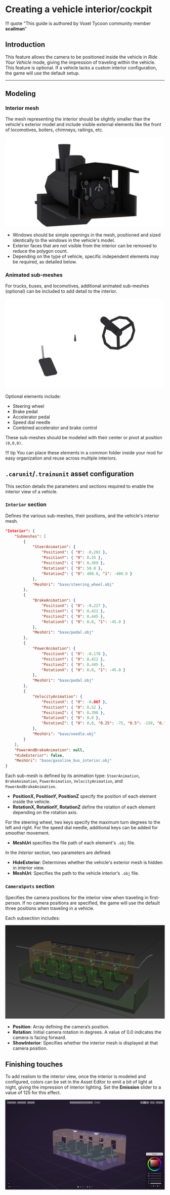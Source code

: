 # Creating a vehicle interior/cockpit

!!! quote "This guide is authored by Voxel Tycoon community member **scailman**"

## Introduction

This feature allows the camera to be positioned inside the vehicle in *Ride Your Vehicle* mode, giving the impression of traveling within the vehicle. This feature is optional. If a vehicle lacks a custom interior configuration, the game will use the default setup.

---

## Modeling

### Interior mesh

The mesh representing the interior should be slightly smaller than the vehicle's exterior model and include visible external elements like the front of locomotives, boilers, chimneys, railings, etc.

![](/images/creating-vehicle-interior/1.png)

- Windows should be simple openings in the mesh, positioned and sized identically to the windows in the vehicle's model.
- Exterior faces that are not visible from the interior can be removed to reduce the polygon count.
- Depending on the type of vehicle, specific independent elements may be required, as detailed below.

### Animated sub-meshes

For trucks, buses, and locomotives, additional animated sub-meshes (optional) can be included to add detail to the interior.

![](/images/creating-vehicle-interior/2.png)

Optional elements include:

- Steering wheel
- Brake pedal
- Accelerator pedal
- Speed dial needle
- Combined accelerator and brake control

These sub-meshes should be modeled with their center or pivot at position `(0,0,0)`.

!!! tip
    You can place these elements in a common folder inside your mod for easy organization and reuse across multiple interiors.

## `.carunit`/`.trainunit` asset configuration

This section details the parameters and sections required to enable the interior view of a vehicle.

### `Interior` section

Defines the various sub-meshes, their positions, and the vehicle's interior mesh.

```json
"Interior": {
    "Submeshes": [
        {
            "SteerAnimation": {
                "PositionX": { "0": -0.202 },
                "PositionY": { "0": 0.55 },
                "PositionZ": { "0": 0.369 },
                "RotationX": { "0": 50.0 },
                "RotationZ": { "0": 400.0, "1": -400.0 }
            },
            "MeshUri": "base/steering_wheel.obj"
        },
        {
            "BrakeAnimation": {
                "PositionX": { "0": -0.227 },
                "PositionY": { "0": 0.422 },
                "PositionZ": { "0": 0.445 },
                "RotationX": { "0": 0.0, "1": -45.0 }
            },
            "MeshUri": "base/pedal.obj"
        },
        {
            "PowerAnimation": {
                "PositionX": { "0": -0.178 },
                "PositionY": { "0": 0.422 },
                "PositionZ": { "0": 0.445 },
                "RotationX": { "0": 0.0, "1": -45.0 }
            },
            "MeshUri": "base/pedal.obj"
        },
        {
            "VelocityAnimation": {
                "PositionX": { "0": -0.067 },
                "PositionY": { "0": 0.52 },
                "PositionZ": { "0": 0.398 },
                "RotationX": { "0": 0.0 },
                "RotationZ": { "0": 0.0, "0.25": -75, "0.5": -150, "0.75": -225, "1": -300.0 }
            },
            "MeshUri": "base/needle.obj"
        }
    ],
    "PowerAndBrakeAnimation": null,
    "HideExterior": false,
    "MeshUri": "base/gasoline_bus_interior.obj"
}
```

Each sub-mesh is defined by its animation type: `SteerAnimation`, `BrakeAnimation`, `PowerAnimation`, `VelocityAnimation`, and `PowerAndBrakeAnimation`.

- **PositionX, PositionY, PositionZ** specify the position of each element inside the vehicle.
- **RotationX, RotationY, RotationZ** define the rotation of each element depending on the rotation axis.

For the steering wheel, two keys specify the maximum turn degrees to the left and right. For the speed dial needle, additional keys can be added for smoother movement.

- **MeshUri** specifies the file path of each element's `.obj` file.

In the *Interior* section, two parameters are defined:

- **HideExterior**: Determines whether the vehicle's exterior mesh is hidden in interior view.
- **MeshUri**: Specifies the path to the vehicle interior’s `.obj` file.

### `CameraSpots` section

Specifies the camera positions for the interior view when traveling in first-person. If no camera positions are specified, the game will use the default three positions when traveling in a vehicle.

Each subsection includes:

![](/images/creating-vehicle-interior/4.png)

- **Position**: Array defining the camera’s position.
- **Rotation**: Initial camera rotation in degrees. A value of 0.0 indicates the camera is facing forward.
- **ShowInterior**: Specifies whether the interior mesh is displayed at that camera position.

## Finishing touches

To add realism to the interior view, once the interior is modeled and configured, colors can be set in the Asset Editor to emit a bit of light at night, giving the impression of interior lighting. Set the **Emission** slider to a value of 125 for this effect.

![](/images/creating-vehicle-interior/3.png)
